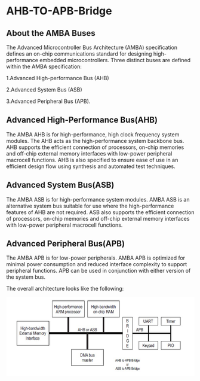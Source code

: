 # AHB-TO-APB-Bridge

## About the AMBA Buses

The Advanced Microcontroller Bus Architecture (AMBA) specification defines an on-chip communications standard for designing high-performance embedded microcontrollers. Three distinct buses are defined within the AMBA specification:

1.Advanced High-performance Bus (AHB)

2.Advanced System Bus (ASB)

3.Advanced Peripheral Bus (APB).

## Advanced High-Performance Bus(AHB)

The AMBA AHB is for high-performance, high clock frequency system modules. The AHB acts as the high-performance system backbone bus. AHB supports the efficient connection of processors, on-chip memories and off-chip external memory interfaces with low-power peripheral macrocell functions. AHB is also specified to ensure ease of use in an efficient design flow using synthesis and automated test techniques.

## Advanced System Bus(ASB)

The AMBA ASB is for high-performance system modules. AMBA ASB is an alternative system bus suitable for use where the high-performance features of AHB are not required. ASB also supports the efficient connection of processors, on-chip memories and off-chip external memory interfaces with low-power peripheral macrocell functions.

## Advanced Peripheral Bus(APB)

The AMBA APB is for low-power peripherals. AMBA APB is optimized for minimal power consumption and reduced interface complexity to support peripheral functions. APB can be used in conjunction with either version of the system bus.

The overall architecture looks like the following:

![image alt](https://github.com/shashankteli/AHB-TO-APB-/blob/7a50c3d4ba07ff52e2c1e6b33cc5626acfd1a6d7/Architecture.jpeg)

